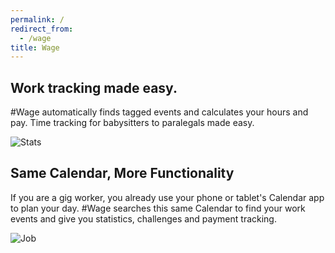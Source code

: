 ```yaml
---
permalink: /
redirect_from:
  - /wage
title: Wage
---
```

## Work tracking made easy.
#Wage automatically finds tagged events and calculates your hours and pay. Time tracking for babysitters to paralegals made easy.

![Stats](/assets/images/stats.png)

## Same Calendar, More Functionality
If you are a gig worker, you already use your phone or tablet's Calendar app to plan your day. #Wage searches this same Calendar to find your work events and give you statistics, challenges and payment tracking.

![Job](/assets/images/job.png)

